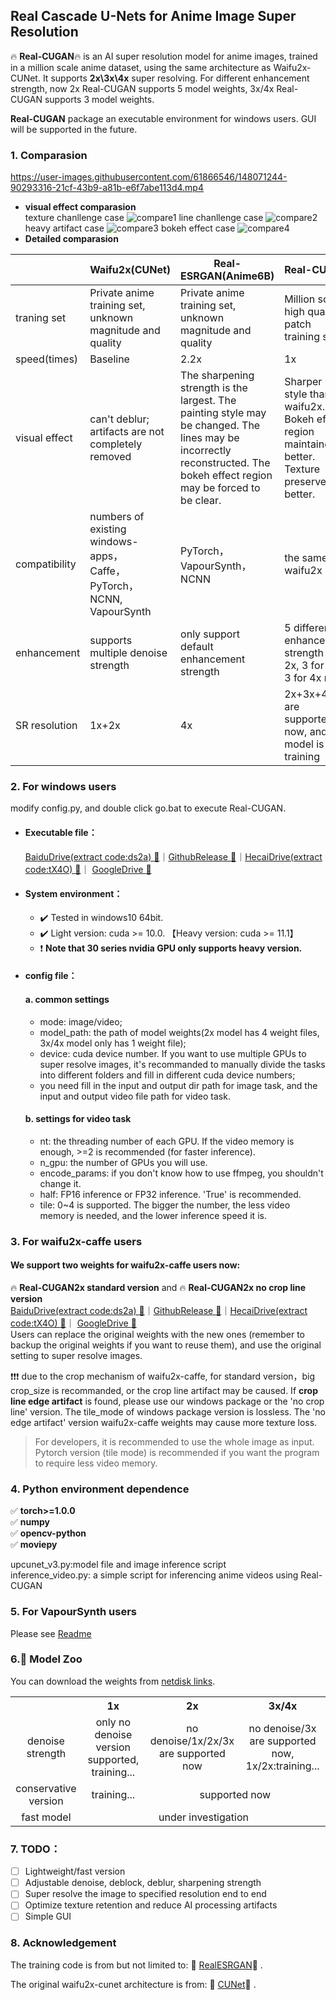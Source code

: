 Real Cascade U-Nets for Anime Image Super Resolution
-------------------------------------------

:fire: **Real-CUGAN**:fire: is an AI super resolution model for anime images, trained in a million scale anime dataset, using the same architecture as Waifu2x-CUNet. It supports **2x\3x\4x** super resolving. For different enhancement strength, now 2x Real-CUGAN supports 5 model weights, 3x/4x Real-CUGAN supports 3 model weights.

**Real-CUGAN** package an executable environment for windows users. GUI will be supported in the future.

### 1. Comparasion




https://user-images.githubusercontent.com/61866546/148071244-90293316-21cf-43b9-a81b-e6f7abe113d4.mp4




- **visual effect comparasion**
  <br>
  texture chanllenge case
  ![compare1](demos/title-compare1.png)
  line chanllenge case
  ![compare2](demos/compare2.png)
  heavy artifact case
  ![compare3](demos/compare3.png)
  bokeh effect case
  ![compare4](demos/compare4.png)
- **Detailed comparasion**

|                | Waifu2x(CUNet)                                               | Real-ESRGAN(Anime6B)                                         | Real-CUGAN                                                   |
| -------------- | ------------------------------------------------------------ | ------------------------------------------------------------ | ------------------------------------------------------------ |
| traning set         | Private anime training set, unknown magnitude and quality                             | Private anime training set, unknown magnitude and quality                             | Million scale high quality patch training set                                |
| speed(times)    | Baseline                                                     | 2.2x                                                         | 1x                                                           |
| visual effect | can't deblur; artifacts are not completely removed                               | The sharpening strength is the largest. The painting style may be changed. The lines may be incorrectly reconstructed. The bokeh effect region may be forced to be clear.                  | Sharper line style than waifu2x. Bokeh effect region maintained better. Texture preserved better.
| compatibility         | numbers of existing windows-apps，<br />Caffe，PyTorch，NCNN, VapourSynth | PyTorch，VapourSynth，NCNN                       | the same as waifu2x             |
| enhancement        | supports multiple denoise strength                                           |                only support default enhancement strength                            | 5 different enhancement strength for 2x, 3 for 3x, 3 for 4x now |
| SR resolution           | 1x+2x                                               | 4x                                                    | 2x+3x+4x are supported now, and 1x model is training             |

### 2. For windows users
modify config.py, and double click go.bat to execute Real-CUGAN.
- #### Executable file：
    [BaiduDrive(extract code:ds2a) :link:](https://pan.baidu.com/s/10NbgnusDucllKiE0sgBWvQ)｜[GithubRelease :link:](https://github.com/bilibili/ailab/releases/tag/Real-CUGAN)｜[HecaiDrive(extract code:tX4O) :link:](https://caiyun.139.com/m/i?015CHcCjUh9SL)｜ [GoogleDrive :link:](https://drive.google.com/drive/folders/1UFgpV14uEAcgYvVw0fJuajzy1k7JIz6H)
- #### System environment：
    - :heavy_check_mark: Tested in windows10 64bit.
    - :heavy_check_mark: Light version: cuda >= 10.0. 【Heavy version: cuda >= 11.1】
    - :heavy_exclamation_mark: **Note that 30 series nvidia GPU only supports heavy version.**

- #### config file：
  #### a. common settings
    - mode: image/video;
    - model_path: the path of model weights(2x model has 4 weight files, 3x/4x model only has 1 weight file);
    - device: cuda device number. If you want to use multiple GPUs to super resolve images, it's recommanded to manually divide the tasks into different folders and fill in different cuda device numbers;
    - you need fill in the input and output dir path for image task, and the input and output video file path for video task.

  #### b. settings for video task
    - nt: the threading number of each GPU. If the video memory is enough, >=2 is recommended (for faster inference).
    - n_gpu: the number of GPUs you will use.
    - encode_params: if you don't know how to use ffmpeg, you shouldn't change it.
    - half: FP16 inference or FP32 inference. 'True' is recommended.
    - tile: 0~4 is supported. The bigger the number, the less video memory is needed, and the lower inference speed it is.

### 3. For waifu2x-caffe users

#### We support two weights for waifu2x-caffe users now:
:fire: **Real-CUGAN2x standard version** and :fire: **Real-CUGAN2x no crop line version**
<br>
    [BaiduDrive(extract code:ds2a) :link:](https://pan.baidu.com/s/10NbgnusDucllKiE0sgBWvQ)｜[GithubRelease :link:](https://github.com/bilibili/ailab/releases/tag/Real-CUGAN)｜[HecaiDrive(extract code:tX4O) :link:](https://caiyun.139.com/m/i?015CHcCjUh9SL)｜ [GoogleDrive :link:](https://drive.google.com/drive/folders/1UFgpV14uEAcgYvVw0fJuajzy1k7JIz6H)
    <br>
    Users can replace the original weights with the new ones (remember to backup the original weights if you want to reuse them), and use the original setting to super resolve images.<br>

:heavy_exclamation_mark::heavy_exclamation_mark::heavy_exclamation_mark: due to the crop mechanism of waifu2x-caffe, for standard version，big crop_size is recommanded, or the crop line artifact may be caused. If **crop line edge artifact** is found, please use our windows package or the 'no crop line' version. The tile_mode of windows package version is lossless. The 'no edge artifact' version waifu2x-caffe weights may cause more texture loss.

>For developers, it is recommended to use the whole image as input. Pytorch version (tile mode) is recommended if you want the program to require less video memory.


### 4. Python environment dependence
:white_check_mark:  **torch>=1.0.0**      <br>
:white_check_mark:  **numpy**             <br>
:white_check_mark:  **opencv-python**     <br>
:white_check_mark:  **moviepy**           <br>

upcunet_v3.py:model file and image inference script <br>
inference_video.py: a simple script for inferencing anime videos using Real-CUGAN

### 5. For VapourSynth users

Please see [Readme](VapourSynth/README_EN.md)

### 6.:european_castle: Model Zoo

You can download the weights from [netdisk links](README_EN.md#2-for-windows-users).

<table>
	<tr>
	    <th align="center"></th>
        <th align="center">1x</th>
	    <th align="center">2x</th>
	    <th align="center">3x/4x</th>  
	</tr >
	<tr>
	    <td align="center" >denoise strength</td>
	    <td align="center">only no denoise version supported, training...</td>
	    <td align="center">no denoise/1x/2x/3x are supported now</td>
        <td align="center">no denoise/3x are supported now, 1x/2x:training...</td>
	</tr>
	<tr>
	    <td  align="center">conservative version</td>
	    <td  align="center">training...</td>
	    <td  colspan="2" align="center">supported now</td>
	</tr>
	<tr>
        <td  align="center">fast model</td>
	    <td  colspan="3" align="center">under investigation</td>
	</tr>
</table>


### 7. TODO：
- [ ]  Lightweight/fast version
- [ ]  Adjustable denoise, deblock, deblur, sharpening strength
- [ ]  Super resolve the image to specified resolution end to end
- [ ]  Optimize texture retention and reduce AI processing artifacts
- [ ]  Simple GUI

### 8. Acknowledgement
The training code is from but not limited to: :star2: [RealESRGAN](https://github.com/xinntao/Real-ESRGAN/blob/master/Training.md):star2: . <br>

The original waifu2x-cunet architecture is from: :star2: [CUNet](https://github.com/nagadomi/nunif/blob/master/nunif/models/waifu2x/cunet.py):star2: .


